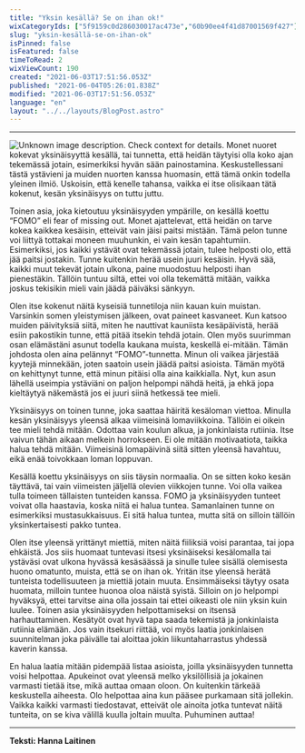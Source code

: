 ```yaml
---
title: "Yksin kesällä? Se on ihan ok!"
wixCategoryIds: ["5f9159c0d286030017ac473e","60b90ee4f41d87001569f427"]
slug: "yksin-kesällä-se-on-ihan-ok"
isPinned: false
isFeatured: false
timeToRead: 2
wixViewCount: 190
created: "2021-06-03T17:51:56.053Z"
published: "2021-06-04T05:26:01.838Z"
modified: "2021-06-03T17:51:56.053Z"
language: "en"
layout: "../../layouts/BlogPost.astro"
---
```


---


![Unknown image description. Check context for details.](https://static.wixstatic.com/media/1a23b9_3779cf93812547039eeb8edb183c60f1~mv2.jpg) <!-- Original name: hanna_laitinen.jpg -->
Monet nuoret kokevat yksinäisyyttä kesällä, tai tunnetta, että heidän täytyisi olla koko ajan tekemässä jotain, esimerkiksi hyvän sään painostamina. Keskustellessani tästä ystävieni ja muiden nuorten kanssa huomasin, että tämä onkin todella yleinen ilmiö. Uskoisin, että kenelle tahansa, vaikka ei itse olisikaan tätä kokenut, kesän yksinäisyys on tuttu juttu.

Toinen asia, joka kietoutuu yksinäisyyden ympärille, on kesällä koettu “FOMO” eli fear of missing out. Monet ajattelevat, että heidän on tarve kokea kaikkea kesäisin, etteivät vain jäisi paitsi mistään. Tämä pelon tunne voi liittyä tottakai moneen muuhunkin, ei vain kesän tapahtumiin. Esimerkiksi, jos kaikki ystävät ovat tekemässä jotain, tulee helposti olo, että jää paitsi jostakin. Tunne kuitenkin herää usein juuri kesäisin. Hyvä sää, kaikki muut tekevät jotain ulkona, paine muodostuu helposti ihan pienestäkin. Tällöin tuntuu siltä, ettei voi olla tekemättä mitään, vaikka joskus tekisikin mieli vain jäädä päiväksi sänkyyn.

Olen itse kokenut näitä kyseisiä tunnetiloja niin kauan kuin muistan. Varsinkin somen yleistymisen jälkeen, ovat paineet kasvaneet. Kun katsoo muiden päivityksiä siitä, miten he nauttivat kauniista kesäpäivistä, herää esiin pakostikin tunne, että pitää itsekin tehdä jotain. Olen myös suurimman osan elämästäni asunut todella kaukana muista, keskellä ei-mitään. Tämän johdosta olen aina pelännyt “FOMO”-tunnetta. Minun oli vaikea järjestää kyytejä minnekään, joten saatoin usein jäädä paitsi asioista. Tämän myötä on kehittynyt tunne, että minun pitäisi olla aina kaikkialla. Nyt, kun asun lähellä useimpia ystäviäni on paljon helpompi nähdä heitä, ja ehkä jopa kieltäytyä näkemästä jos ei juuri siinä hetkessä tee mieli.

Yksinäisyys on toinen tunne, joka saattaa häiritä kesäloman viettoa. Minulla kesän yksinäisyys yleensä alkaa viimeisinä lomaviikkoina. Tällöin ei oikein tee mieli tehdä mitään. Odottaa vain koulun alkua, ja jonkinlaista rutiinia. Itse vaivun tähän aikaan melkein horrokseen. Ei ole mitään motivaatiota, taikka halua tehdä mitään. Viimeisinä lomapäivinä siitä sitten yleensä havahtuu, eikä enää toivokkaan loman loppuvan.

Kesällä koettu yksinäisyys on siis täysin normaalia. On se sitten koko kesän täyttävä, tai vain viimeisten jäljellä olevien viikkojen tunne. Voi olla vaikea tulla toimeen tällaisten tunteiden kanssa. FOMO ja yksinäisyyden tunteet voivat olla haastavia, koska niitä ei halua tuntea. Samanlainen tunne on esimerkiksi mustasukkaisuus. Ei sitä halua tuntea, mutta sitä on silloin tällöin yksinkertaisesti pakko tuntea. 

Olen itse yleensä yrittänyt miettiä, miten näitä fiiliksiä voisi parantaa, tai jopa ehkäistä. Jos siis huomaat tuntevasi itsesi yksinäiseksi kesälomalla tai ystäväsi ovat ulkona hyvässä kesäsäässä ja sinulle tulee sisällä olemisesta huono omatunto, muista, että se on ihan ok. Yritän itse yleensä herätä tunteista todellisuuteen ja miettiä jotain muuta. Ensimmäiseksi täytyy osata huomata, milloin tuntee huonoa oloa näistä syistä. Silloin on jo helpompi hyväksyä, ettei tarvitse aina olla jossain tai ettei oikeasti ole niin yksin kuin luulee. Toinen asia yksinäisyyden helpottamiseksi on itsensä harhauttaminen. Kesätyöt ovat hyvä tapa saada tekemistä ja jonkinlaista rutiinia elämään. Jos vain itsekuri riittää, voi myös laatia jonkinlaisen suunnitelman joka päivälle tai aloittaa jokin liikuntaharrastus yhdessä kaverin kanssa.

En halua laatia mitään pidempää listaa asioista, joilla yksinäisyyden tunnetta voisi helpottaa. Apukeinot ovat yleensä melko yksilöllisiä ja jokainen varmasti tietää itse, mikä auttaa omaan oloon. On kuitenkin tärkeää keskustella aiheesta. Olo helpottaa aina kun pääsee purkamaan sitä jollekin. Vaikka kaikki varmasti tiedostavat, etteivät ole ainoita jotka tuntevat näitä tunteita, on se kiva välillä kuulla joltain muulta. Puhuminen auttaa!

---
**Teksti: Hanna Laitinen**

